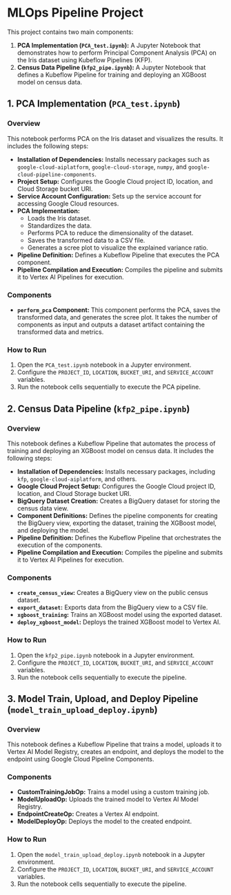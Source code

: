 # MLOps Pipeline Project

This project contains two main components:

1.  **PCA Implementation (`PCA_test.ipynb`):** A Jupyter Notebook that demonstrates how to perform Principal Component Analysis (PCA) on the Iris dataset using Kubeflow Pipelines (KFP).
2.  **Census Data Pipeline (`kfp2_pipe.ipynb`):** A Jupyter Notebook that defines a Kubeflow Pipeline for training and deploying an XGBoost model on census data.

## 1. PCA Implementation (`PCA_test.ipynb`)

### Overview

This notebook performs PCA on the Iris dataset and visualizes the results. It includes the following steps:

*   **Installation of Dependencies:** Installs necessary packages such as `google-cloud-aiplatform`, `google-cloud-storage`, `numpy`, and `google-cloud-pipeline-components`.
*   **Project Setup:** Configures the Google Cloud project ID, location, and Cloud Storage bucket URI.
*   **Service Account Configuration:** Sets up the service account for accessing Google Cloud resources.
*   **PCA Implementation:**
    *   Loads the Iris dataset.
    *   Standardizes the data.
    *   Performs PCA to reduce the dimensionality of the dataset.
    *   Saves the transformed data to a CSV file.
    *   Generates a scree plot to visualize the explained variance ratio.
*   **Pipeline Definition:** Defines a Kubeflow Pipeline that executes the PCA component.
*   **Pipeline Compilation and Execution:** Compiles the pipeline and submits it to Vertex AI Pipelines for execution.

### Components

*   **`perform_pca` Component:** This component performs the PCA, saves the transformed data, and generates the scree plot. It takes the number of components as input and outputs a dataset artifact containing the transformed data and metrics.

### How to Run

1.  Open the `PCA_test.ipynb` notebook in a Jupyter environment.
2.  Configure the `PROJECT_ID`, `LOCATION`, `BUCKET_URI`, and `SERVICE_ACCOUNT` variables.
3.  Run the notebook cells sequentially to execute the PCA pipeline.

## 2. Census Data Pipeline (`kfp2_pipe.ipynb`)

### Overview

This notebook defines a Kubeflow Pipeline that automates the process of training and deploying an XGBoost model on census data. It includes the following steps:

*   **Installation of Dependencies:** Installs necessary packages, including `kfp`, `google-cloud-aiplatform`, and others.
*   **Google Cloud Project Setup:** Configures the Google Cloud project ID, location, and Cloud Storage bucket URI.
*   **BigQuery Dataset Creation:** Creates a BigQuery dataset for storing the census data view.
*   **Component Definitions:** Defines the pipeline components for creating the BigQuery view, exporting the dataset, training the XGBoost model, and deploying the model.
*   **Pipeline Definition:** Defines the Kubeflow Pipeline that orchestrates the execution of the components.
*   **Pipeline Compilation and Execution:** Compiles the pipeline and submits it to Vertex AI Pipelines for execution.

### Components

*   **`create_census_view`:** Creates a BigQuery view on the public census dataset.
*   **`export_dataset`:** Exports data from the BigQuery view to a CSV file.
*   **`xgboost_training`:** Trains an XGBoost model using the exported dataset.
*   **`deploy_xgboost_model`:** Deploys the trained XGBoost model to Vertex AI.

### How to Run

1.  Open the `kfp2_pipe.ipynb` notebook in a Jupyter environment.
2.  Configure the `PROJECT_ID`, `LOCATION`, `BUCKET_URI`, and `SERVICE_ACCOUNT` variables.
3.  Run the notebook cells sequentially to execute the pipeline.

## 3. Model Train, Upload, and Deploy Pipeline (`model_train_upload_deploy.ipynb`)

### Overview
This notebook defines a Kubeflow Pipeline that trains a model, uploads it to Vertex AI Model Registry, creates an endpoint, and deploys the model to the endpoint using Google Cloud Pipeline Components.

### Components
*   **CustomTrainingJobOp:** Trains a model using a custom training job.
*   **ModelUploadOp:** Uploads the trained model to Vertex AI Model Registry.
*   **EndpointCreateOp:** Creates a Vertex AI endpoint.
*   **ModelDeployOp:** Deploys the model to the created endpoint.

### How to Run

1.  Open the `model_train_upload_deploy.ipynb` notebook in a Jupyter environment.
2.  Configure the `PROJECT_ID`, `LOCATION`, `BUCKET_URI`, and `SERVICE_ACCOUNT` variables.
3.  Run the notebook cells sequentially to execute the pipeline.
